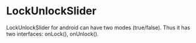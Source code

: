 # LockUnlockSlider

LockUnlockSlider for android can have two modes (true/false). 
Thus it has two interfaces: onLock(), onUnlock().
